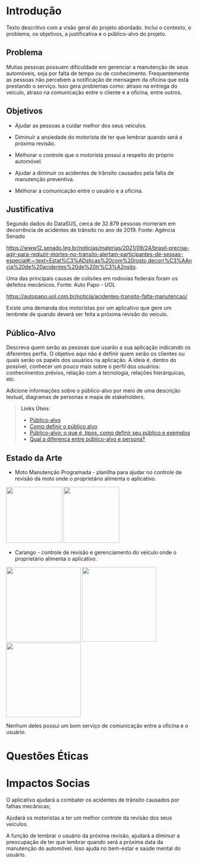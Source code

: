 # Introdução

Texto descritivo com a visão geral do projeto abordado. Inclui o contexto, o problema, os objetivos, a justificativa e o público-alvo do projeto.

## Problema

Muitas pessoas possuem dificuldade em gerenciar a manutenção de seus automóveis, seja por falta de tempo ou de conhecimento.
Frequentemente as pessoas não percebem a notificação de mensagem da oficina que está prestando o serviço. Isso gera problemas como: atraso na entrega do veículo, atraso na comunicação entre o cliente e a oficina, entre outros.


## Objetivos

 - Ajudar as pessoas a cuidar melhor dos seus veículos.
 
 - Diminuir a ansiedade do motorista de ter que lembrar quando será a próxima revisão.
 
 - Melhorar o controle que o motorista possui a respeito do próprio automóvel.
 
 - Ajudar a diminuir os acidentes de trânsito causados pela falta de manutenção preventiva.
 
 - Melhorar a comunicação entre o usuário e a oficina.


## Justificativa

Segundo dados do DataSUS, cerca de 32.879 pessoas morreram em decorrência de acidentes de trânsito no ano de 2019. Fonte: Agência Senado

https://www12.senado.leg.br/noticias/materias/2021/09/24/brasil-precisa-agir-para-reduzir-mortes-no-transito-alertam-participantes-de-sessao-especial#:~:text=Estat%C3%ADsticas%20com%20rosto,decorr%C3%AAncia%20de%20acidentes%20de%20tr%C3%A2nsito.

Uma das principais causas de colisões em rodovias federais foram os defeitos mecânicos. Fonte: Auto Papo - UOL

https://autopapo.uol.com.br/noticia/acidentes-transito-falta-manutencao/

Existe uma demanda dos motoristas por um aplicativo que gere um lembrete de quando deverá ser feita a próxima revisão do veículo.


## Público-Alvo

Descreva quem serão as pessoas que usarão a sua aplicação indicando os diferentes perfis. O objetivo aqui não é definir quem serão os clientes ou quais serão os papéis dos usuários na aplicação. A ideia é, dentro do possível, conhecer um pouco mais sobre o perfil dos usuários: conhecimentos prévios, relação com a tecnologia, relações
hierárquicas, etc.

Adicione informações sobre o público-alvo por meio de uma descrição textual, diagramas de personas e mapa de stakeholders.

> **Links Úteis**:
> - [Público-alvo](https://blog.hotmart.com/pt-br/publico-alvo/)
> - [Como definir o público alvo](https://exame.com/pme/5-dicas-essenciais-para-definir-o-publico-alvo-do-seu-negocio/)
> - [Público-alvo: o que é, tipos, como definir seu público e exemplos](https://klickpages.com.br/blog/publico-alvo-o-que-e/)
> - [Qual a diferença entre público-alvo e persona?](https://rockcontent.com/blog/diferenca-publico-alvo-e-persona/)

## Estado da Arte
  - Moto Manutenção Programada - planilha para ajudar no controle de revisão da moto onde o proprietário alimenta o aplicativo.
   
   <p float="left">
   <img src="https://user-images.githubusercontent.com/101222207/158491539-32f74a14-1a64-4fc1-a186-f2db852078a6.jpg" width="150px" />
   <img src="https://user-images.githubusercontent.com/101222207/158491546-b6f07bcf-c200-4587-ab07-32354bff9230.jpg" width="150px" />
  </p> 
  
  - Carango - controle de revisão e gerenciamento do veículo onde o proprietário alimenta o aplicativo.
  
  <p float="left">
<img src="https://user-images.githubusercontent.com/101222207/158488167-2f95a81e-1299-449c-a24e-efe70de1837b.jpg" width="200px" />
<img src="https://user-images.githubusercontent.com/101222207/158489927-eca4e75f-1985-44dd-9c8b-ca8910659027.jpg" width="200px" />
<img src="https://user-images.githubusercontent.com/101222207/158490343-77a64b7a-abca-4d4a-a1ea-a80c2ba12076.jpg" width="200px" />
 </p>
 </div>
Nenhum deles possui um bom serviço de comunicação entre a oficina e o usuário.
    
# Questões Éticas
   
# Impactos Socias

O aplicativo ajudará a combater os acidentes de trânsito causados por falhas mecânicas;

Ajudará os motoristas a ter um melhor controle da revisão dos seus veículos.

A função de lembrar o usuário da próxima revisão, ajudará a diminuir a preocupação de ter que lembrar quando será a próxima data da manutenção do automóvel.
Isso ajuda no bem-estar e saúde mental do usuário.


